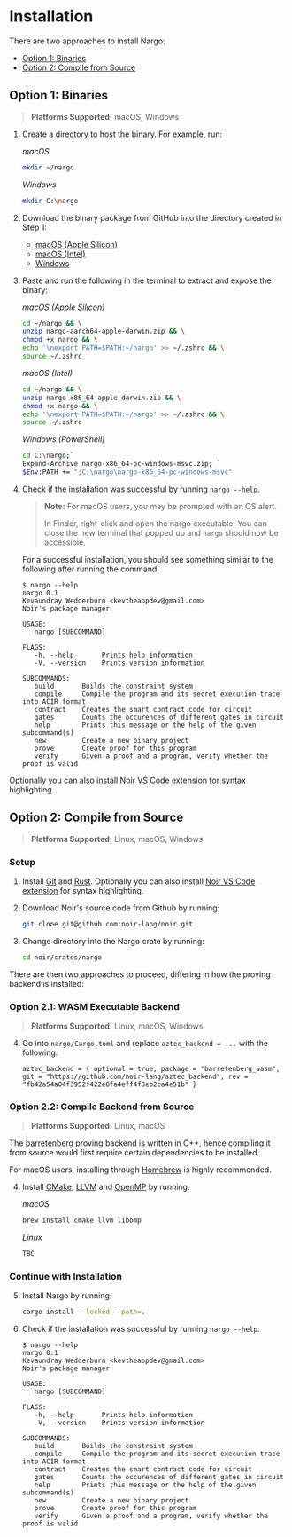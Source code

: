 # Installation

There are two approaches to install Nargo:

- [Option 1: Binaries](#option-1-binaries)
- [Option 2: Compile from Source](#option-2-compile-from-source)

## Option 1: Binaries

> **Platforms Supported:** macOS, Windows

1. Create a directory to host the binary. For example, run:

   _macOS_

   ```bash
   mkdir ~/nargo
   ```

   _Windows_

   ```sh
   mkdir C:\nargo
   ```

2. Download the binary package from GitHub into the directory created in Step 1:

   - [macOS (Apple Silicon)](https://github.com/kobyhallx/build-noir/suites/9553357751/artifacts/454490397)
   - [macOS (Intel)](https://github.com/kobyhallx/build-noir/suites/9553357751/artifacts/454490398)
   - [Windows](https://github.com/kobyhallx/build-noir/suites/9553445421/artifacts/454485541)

3. Paste and run the following in the terminal to extract and expose the binary:

   _macOS (Apple Silicon)_

   ```bash
   cd ~/nargo && \
   unzip nargo-aarch64-apple-darwin.zip && \
   chmod +x nargo && \
   echo '\nexport PATH=$PATH:~/nargo' >> ~/.zshrc && \
   source ~/.zshrc
   ```

   _macOS (Intel)_

   ```bash
   cd ~/nargo && \
   unzip nargo-x86_64-apple-darwin.zip && \
   chmod +x nargo && \
   echo '\nexport PATH=$PATH:~/nargo' >> ~/.zshrc && \
   source ~/.zshrc
   ```

   _Windows (PowerShell)_

   ```sh
   cd C:\nargo;`
   Expand-Archive nargo-x86_64-pc-windows-msvc.zip; `
   $Env:PATH += ";C:\nargo\nargo-x86_64-pc-windows-msvc"
   ```

4. Check if the installation was successful by running `nargo --help`.

   > **Note:** For macOS users, you may be prompted with an OS alert.
   >
   > In Finder, right-click and open the nargo executable. You can close the new terminal that popped up and `nargo` should now be accessible.

   For a successful installation, you should see something similar to the following after running the command:

   ```
   $ nargo --help
   nargo 0.1
   Kevaundray Wedderburn <kevtheappdev@gmail.com>
   Noir's package manager

   USAGE:
      nargo [SUBCOMMAND]

   FLAGS:
      -h, --help       Prints help information
      -V, --version    Prints version information

   SUBCOMMANDS:
      build       Builds the constraint system
      compile     Compile the program and its secret execution trace into ACIR format
      contract    Creates the smart contract code for circuit
      gates       Counts the occurences of different gates in circuit
      help        Prints this message or the help of the given subcommand(s)
      new         Create a new binary project
      prove       Create proof for this program
      verify      Given a proof and a program, verify whether the proof is valid
   ```

Optionally you can also install [Noir VS Code extension] for syntax highlighting.

## Option 2: Compile from Source

> **Platforms Supported:** Linux, macOS, Windows

### Setup

1. Install [Git] and [Rust]. Optionally you can also install [Noir VS Code extension] for syntax highlighting.

2. Download Noir's source code from Github by running:

   ```bash
   git clone git@github.com:noir-lang/noir.git
   ```

3. Change directory into the Nargo crate by running:

   ```bash
   cd noir/crates/nargo
   ```

[git]: https://git-scm.com/book/en/v2/Getting-Started-Installing-Git
[rust]: https://www.rust-lang.org/tools/install
[noir vs code extension]: https://marketplace.visualstudio.com/items?itemName=noir-lang.noir-programming-language-syntax-highlighter

There are then two approaches to proceed, differing in how the proving backend is installed:

### Option 2.1: WASM Executable Backend

> **Platforms Supported:** Linux, macOS, Windows

4. Go into `nargo/Cargo.toml` and replace `aztec_backend = ...` with the following:

   ```
   aztec_backend = { optional = true, package = "barretenberg_wasm", git = "https://github.com/noir-lang/aztec_backend", rev = "fb42a54a04f3952f422e8fa4eff4f8eb2ca4e51b" }
   ```

### Option 2.2: Compile Backend from Source

> **Platforms Supported:** Linux, macOS

The [barretenberg] proving backend is written in C++, hence compiling it from source would first require certain dependencies to be installed.

For macOS users, installing through [Homebrew] is highly recommended.

4. Install [CMake], [LLVM] and [OpenMP] by running:

   _macOS_

   ```bash
   brew install cmake llvm libomp
   ```

   _Linux_

   ```bash
   TBC
   ```

   <!---
   Linux's command for openMP from barretenberg's GitHub README:

   ```bash
   RUN git clone -b release/10.x --depth 1 https://github.com/llvm/llvm-project.git \
   && cd llvm-project && mkdir build-openmp && cd build-openmp \
   && cmake ../openmp -DCMAKE_C_COMPILER=clang -DCMAKE_CXX_COMPILER=clang++ -DLIBOMP_ENABLE_SHARED=OFF \
   && make -j$(nproc) \
   && make install \
   && cd ../.. && rm -rf llvm-project
   ```
   --->

[barretenberg]: https://github.com/AztecProtocol/aztec-connect/tree/master/barretenberg
[homebrew]: https://brew.sh/
[cmake]: https://cmake.org/install/
[llvm]: https://llvm.org/docs/GettingStarted.html
[openmp]: https://openmp.llvm.org/

### Continue with Installation

5. Install Nargo by running:

   ```bash
   cargo install --locked --path=.
   ```

6. Check if the installation was successful by running `nargo --help`:

   ```
   $ nargo --help
   nargo 0.1
   Kevaundray Wedderburn <kevtheappdev@gmail.com>
   Noir's package manager

   USAGE:
      nargo [SUBCOMMAND]

   FLAGS:
      -h, --help       Prints help information
      -V, --version    Prints version information

   SUBCOMMANDS:
      build       Builds the constraint system
      compile     Compile the program and its secret execution trace into ACIR format
      contract    Creates the smart contract code for circuit
      gates       Counts the occurences of different gates in circuit
      help        Prints this message or the help of the given subcommand(s)
      new         Create a new binary project
      prove       Create proof for this program
      verify      Given a proof and a program, verify whether the proof is valid
   ```
